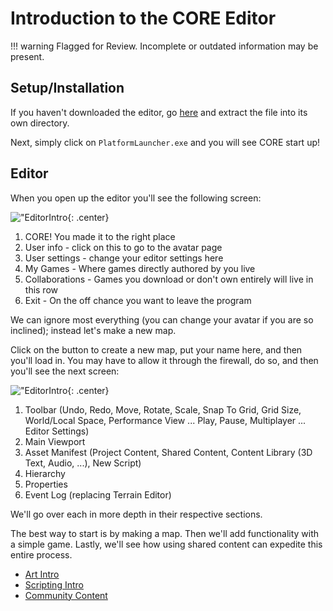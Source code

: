 # Introduction to the CORE Editor

!!! warning
    Flagged for Review.
    Incomplete or outdated information may be present.

## Setup/Installation

If you haven't downloaded the editor, go
[here](https://mantiblob.blob.core.windows.net/builds/Launcher.zip) and extract
the file into its own directory.

Next, simply click on `PlatformLauncher.exe` and you will see CORE start up!

## Editor

When you open up the editor you'll see the following screen:

!["EditorIntro](../img/getting_started/Start_01.png "image_tooltip"){: .center}

1. CORE! You made it to the right place
2. User info - click on this to go to the avatar page
3. User settings - change your editor settings here
4. My Games - Where games directly authored by you live
5. Collaborations - Games you download or don't own entirely will live in this row
6. Exit - On the off chance you want to leave the program

We can ignore most everything (you can change your avatar if you are so
inclined); instead let's make a new map.

Click on the button to create a new map, put your name here, and then you'll
load in. You may have to allow it through the firewall, do so, and then you'll
see the next screen:

!["EditorIntro](../img/getting_started/Start_02.png "image_tooltip"){: .center}

1. Toolbar (Undo, Redo, Move, Rotate, Scale, Snap To Grid, Grid Size, World/Local
     Space, Performance View ... Play, Pause, Multiplayer ... Editor Settings)
2. Main Viewport
3. Asset Manifest (Project Content, Shared Content, Content Library (3D Text,
   Audio, ...), New Script)
4. Hierarchy
5. Properties
6. Event Log (replacing Terrain Editor)

We'll go over each in more depth in their respective sections.

The best way to start is by making a map. Then we'll add functionality with a
simple game. Lastly, we'll see how using shared content can expedite this
entire process.

* [Art Intro](../tutorials/art/art_reference.md)
* [Scripting Intro](../tutorials/gameplay/lua_reference.md)
* [Community Content](community_content.md)
